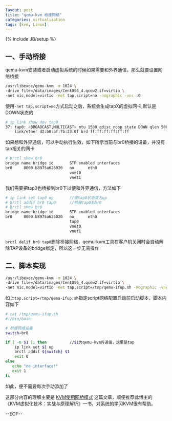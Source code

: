 ```yaml
---
layout: post
title: "qemu-kvm 桥接网络"
categories: virtualization
tags: [kvm, Linux]
---
```

{% include JB/setup %}


## 一、手动桥接

qemu-kvm安装或者启动虚拟系统的时候如果需要和外界通信，那么就要设置网络桥接

``` bash
/usr/libexec/qemu-kvm -m 1024 \
-drive file=/data/images/CentOS6_4.qcow2,if=virtio \
-net nic,model=virtio -net tap,script=no -nographic -vnc :0
```

使用`-net tap,script=no`方式启动之后，系统会生成tapX的虚拟网卡,默认是DOWN状态的

``` bash
# ip link show dev tap0
37: tap0: <BROADCAST,MULTICAST> mtu 1500 qdisc noop state DOWN qlen 500
    link/ether d2:b0:af:7b:23:0f brd ff:ff:ff:ff:ff:ff
```

如果想和外界通信，可以手动执行生效，如下所示当前与br0桥接的设备，并没有tap相关的网卡

``` bash
# brctl show br0
bridge name	bridge id		STP enabled	interfaces
br0		8000.b8975a626020	no		eth0
							vnet0
							vnet1
```

我们需要把tap0也桥接到br0下以便和外界通信，方法如下

``` bash
# ip link set tap0 up		//使tap0状态变为up
# brctl addif br0 tap0		//桥接tap0到br0
# brctl show br0			
bridge name	bridge id		STP enabled	interfaces
br0		8000.b8975a626020	no		eth0
							tap0
							vnet0
							vnet1
```

`brctl delif br0 tap0`删除桥接网络，qemu-kvm工具在客户机关闭时会自动解除TAP设备的bridge绑定，所以这一步无需操作

## 二、脚本实现

``` bash
/usr/libexec/qemu-kvm -m 1024 \
-drive file=/data/images/CentOS6_4.qcow2,if=virtio \
-net nic,model=virtio -net tap,script=/tmp/qemu-ifup.sh -nographic -vnc :0
```

如上`tap,script=/tmp/qemu-ifup.sh`指定script网络配置启动前启动脚本，脚本内容如下

``` bash
# cat /tmp/qemu-ifup.sh 
#!/bin/bash

# 桥接网络设备
switch=br0

if [ -n $1 ]; then          //$1为qemu-kvm传递值，这里是tap
    ip link set $1 up
    brctl addif ${switch} $1
    exit 0
else
   echo "no interface!"
   exit 1
fi

```
如此，便不需要每次手动添加了

这部分内容的理解主要是 [KVM使用网桥模式](http://smilejay.com/2012/08/kvm-bridge-networking/) 这篇文章，顺便推荐此博主的《KVM虚拟化技术：实战与原理解析》一书，对系统的学习KVM很有帮助。

--EOF--
